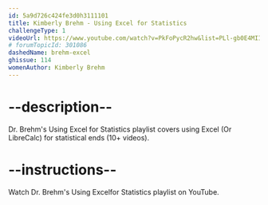 ```yaml
---
id: 5a9d726c424fe3d0h3111101
title: Kimberly Brehm - Using Excel for Statistics
challengeType: 1
videoUrl: https://www.youtube.com/watch?v=PkFoPycR2hw&list=PLl-gb0E4MII0LFlhVGu_Z2ydYosAwjzu_
# forumTopicId: 301086
dashedName: brehm-excel
ghissue: 114
womenAuthor: Kimberly Brehm 
---
```


# --description--

Dr. Brehm's Using Excel for Statistics playlist covers using Excel (Or LibreCalc) for statistical ends (10+ videos).

# --instructions--

Watch Dr. Brehm's Using Excelfor Statistics playlist on YouTube.